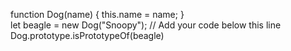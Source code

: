 function Dog(name) {
this.name = name; 
}  
let beagle = new Dog("Snoopy"); 
// Add your code below this line 
Dog.prototype.isPrototypeOf(beagle)
